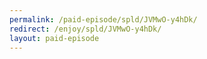 ```yaml
---
permalink: /paid-episode/spld/JVMwO-y4hDk/
redirect: /enjoy/spld/JVMwO-y4hDk/
layout: paid-episode
---
```

